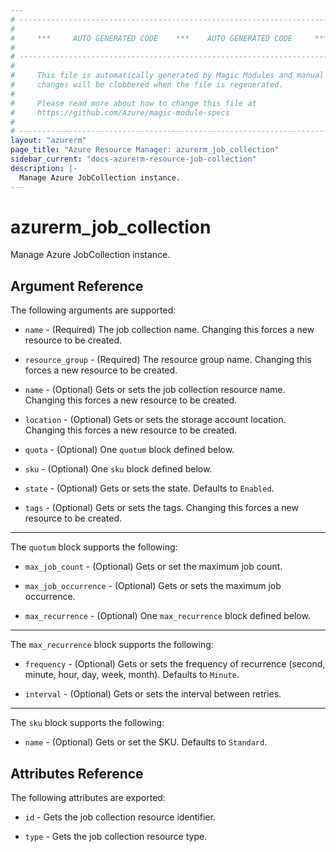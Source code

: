 ```yaml
---
# ----------------------------------------------------------------------------
#
#     ***     AUTO GENERATED CODE    ***    AUTO GENERATED CODE     ***
#
# ----------------------------------------------------------------------------
#
#     This file is automatically generated by Magic Modules and manual
#     changes will be clobbered when the file is regenerated.
#
#     Please read more about how to change this file at
#     https://github.com/Azure/magic-module-specs
#
# ----------------------------------------------------------------------------
layout: "azurerm"
page_title: "Azure Resource Manager: azurerm_job_collection"
sidebar_current: "docs-azurerm-resource-job-collection"
description: |-
  Manage Azure JobCollection instance.
---
```


# azurerm_job_collection

Manage Azure JobCollection instance.


## Argument Reference

The following arguments are supported:

* `name` - (Required) The job collection name. Changing this forces a new resource to be created.

* `resource_group` - (Required) The resource group name. Changing this forces a new resource to be created.

* `name` - (Optional) Gets or sets the job collection resource name. Changing this forces a new resource to be created.

* `location` - (Optional) Gets or sets the storage account location. Changing this forces a new resource to be created.

* `quota` - (Optional) One `quotum` block defined below.

* `sku` - (Optional) One `sku` block defined below.

* `state` - (Optional) Gets or sets the state. Defaults to `Enabled`.

* `tags` - (Optional) Gets or sets the tags. Changing this forces a new resource to be created.

---

The `quotum` block supports the following:

* `max_job_count` - (Optional) Gets or set the maximum job count.

* `max_job_occurrence` - (Optional) Gets or sets the maximum job occurrence.

* `max_recurrence` - (Optional) One `max_recurrence` block defined below.


---

The `max_recurrence` block supports the following:

* `frequency` - (Optional) Gets or sets the frequency of recurrence (second, minute, hour, day, week, month). Defaults to `Minute`.

* `interval` - (Optional) Gets or sets the interval between retries.

---

The `sku` block supports the following:

* `name` - (Optional) Gets or set the SKU. Defaults to `Standard`.

## Attributes Reference

The following attributes are exported:

* `id` - Gets the job collection resource identifier.

* `type` - Gets the job collection resource type.
